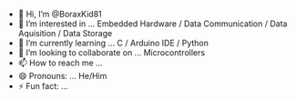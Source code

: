- 👋 Hi, I’m @BoraxKid81
- 👀 I’m interested in ... Embedded Hardware / Data Communication / Data Aquisition / Data Storage
- 🌱 I’m currently learning ... C / Arduino IDE / Python
- 💞️ I’m looking to collaborate on ... Microcontrollers
- 📫 How to reach me ... 
- 😄 Pronouns: ... He/Him
- ⚡ Fun fact: ... 

<!---
BoraxKid81/BoraxKid81 is a ✨ special ✨ repository because its `README.md` (this file) appears on your GitHub profile.
You can click the Preview link to take a look at your changes.
--->
